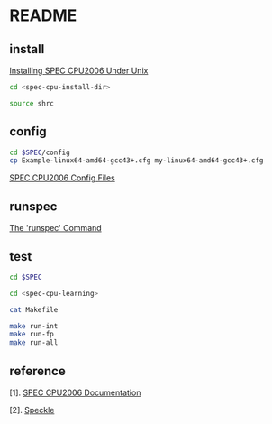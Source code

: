README
========

install
----------

[Installing SPEC CPU2006 Under Unix](https://www.spec.org/cpu2006/Docs/install-guide-unix.html)

```bash
cd <spec-cpu-install-dir>

source shrc
```

config
-----------

```bash
cd $SPEC/config
cp Example-linux64-amd64-gcc43+.cfg my-linux64-amd64-gcc43+.cfg
```

[SPEC CPU2006 Config Files](https://www.spec.org/cpu2006/Docs/config.html)

runspec
----------

[The 'runspec' Command](https://www.spec.org/cpu2006/Docs/runspec.html)

test
--------

```bash
cd $SPEC

cd <spec-cpu-learning>

cat Makefile

make run-int
make run-fp
make run-all
```

reference
------------

[1]. [SPEC CPU2006 Documentation](https://www.spec.org/cpu2006/Docs/)

[2]. [Speckle](https://github.com/ccelio/Speckle)
